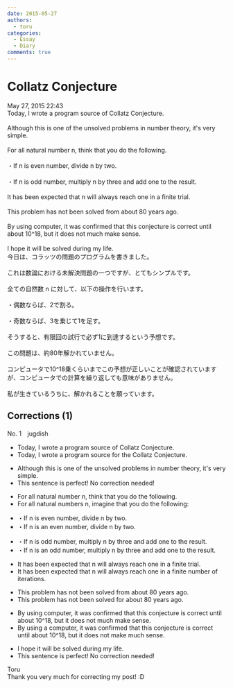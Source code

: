 ```yaml
---
date: 2015-05-27
authors:
  - toru
categories:
  - Essay
  - Diary
comments: true
---
```


# Collatz Conjecture
<div class="date">May 27, 2015 22:43</div>
<div id="post"><div id="body_show_ori">
Today, I wrote a program source of Collatz Conjecture.<br/><br/>Although this is one of the unsolved problems in number theory, it's very simple.<br/><br/>For all natural number n, think that you do the following.<br/><br/>・If n is even number, divide n by two.<br/><br/>・If n is odd number, multiply n by three and add one to the result.<br/><br/>It has been expected that n will always reach one in a finite trial.<br/><br/>This problem has not been solved from about 80 years ago.<br/><br/>By using computer, it was confirmed that this conjecture is correct until about 10^18, but it does not much make sense.<br/><br/>I hope it will be solved during my life.
</div></div>

<!-- more -->

<div id="post_ja"><div id="body_show_mo">
今日は、コラッツの問題のプログラムを書きました。<br/><br/>これは数論における未解決問題の一つですが、とてもシンプルです。<br/><br/>全ての自然数 n に対して、以下の操作を行います。<br/><br/>・偶数ならば、2で割る。<br/><br/>・奇数ならば、3を乗じて1を足す。<br/><br/>そうすると、有限回の試行で必ず1に到達するという予想です。<br/><br/>この問題は、約80年解かれていません。<br/><br/>コンピュータで10^18乗くらいまでこの予想が正しいことが確認されていますが、コンピュータでの計算を繰り返しても意味がありません。<br/><br/>私が生きているうちに、解かれることを願っています。
</div></div>

## Corrections (1)
<div id="block"><div class="first_name"> No. 1　<span class="just_name">jugdish</span></div><div id="block2">
<ul class="correction_field">
<li class="incorrect">Today, I wrote a program source of Collatz Conjecture.</li>
<li class="corrected correct">
Today, I wrote a program <span class="sline">source</span> <span class="f_blue">for the</span> Collatz Conjecture.
</li>
</ul>
<ul class="correction_field">
<li class="incorrect">Although this is one of the unsolved problems in number theory, it's very simple.</li>
<li class="corrected perfect">This sentence is perfect! No correction needed!</li>
</ul>
<ul class="correction_field">
<li class="incorrect">For all natural number n, think that you do the following.</li>
<li class="corrected correct">
For all natural <span class="f_blue">numbers</span> n, <span class="f_blue">imagine</span> that you do the following:
</li>
</ul>
<ul class="correction_field">
<li class="incorrect">・If n is even number, divide n by two.</li>
<li class="corrected correct">
・If n is <span class="f_blue">an</span> even number, divide n by two.
</li>
</ul>
<ul class="correction_field">
<li class="incorrect">・If n is odd number, multiply n by three and add one to the result.</li>
<li class="corrected correct">
・If n is <span class="f_blue">an</span> odd number, multiply n by three and add one to the result.
</li>
</ul>
<ul class="correction_field">
<li class="incorrect">It has been expected that n will always reach one in a finite trial.</li>
<li class="corrected correct">
It has been expected that n will always reach one in a finite <span class="f_blue">number of iterations</span>.
</li>
</ul>
<ul class="correction_field">
<li class="incorrect">This problem has not been solved from about 80 years ago.</li>
<li class="corrected correct">
This problem has not been solved <span class="f_blue">for</span> about 80 years <span class="sline">ago</span>.
</li>
</ul>
<ul class="correction_field">
<li class="incorrect">By using computer, it was confirmed that this conjecture is correct until about 10^18, but it does not much make sense.</li>
<li class="corrected correct">
By using <span class="f_blue">a</span> computer, it was confirmed that this conjecture is correct until about 10^18, but it does not <span class="f_blue">make much</span> sense.
</li>
</ul>
<ul class="correction_field">
<li class="incorrect">I hope it will be solved during my life.</li>
<li class="corrected perfect">This sentence is perfect! No correction needed!</li>
</ul>
</div><div class="name"><span class="just_name">Toru</span><br>
Thank you very much for correcting my post! :D
</div>
</div>
